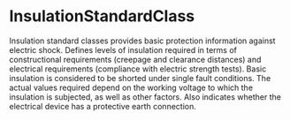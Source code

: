 InsulationStandardClass
=======================

Insulation standard classes provides basic protection information against electric shock. Defines levels of insulation required in terms of constructional requirements (creepage and clearance distances) and electrical requirements (compliance with electric strength tests). Basic insulation is considered to be shorted under single fault conditions. The actual values required depend on the working voltage to which the insulation is subjected, as well as other factors. Also indicates whether the electrical device has a protective earth connection.
